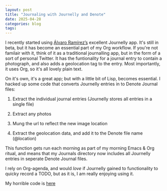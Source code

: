 ```yaml
---
layout: post
title: "Journaling with Journelly and Denote"
date: 2025-04-28
categories: blog
tags: 
---
```


I recently started using [Álvaro Ramírez’s](https://lmno.lol/alvaro) excellent
Journelly app. It's still in beta, but it has become an essential part of my
Org workflow. If you're not familair with it, think of it as a traditional 
journalling app, but in the form of a sort of personal Twitter. It has 
the funtionality for a journal entry to contain a photograph, and also adds
a geolocation tag to the entry. Most importantly, it uses Org, so it's all lovely
plain text.

On it's own, it's a great app; but with a little bit of Lisp, becomes essential.
I hacked up some code that converts Journelly entries in to Denote Journal files:

1.  Extract the individual journal entries (Journelly stores all entries in a 
  single file)

2. Extract any photos

3. Mung the url to reflect the new image location

4. Extract the geolocation data, and add it to the Denote file name (@location)

This function gets run each morning as part of my morning Emacs & Org ritual, and means
that my Journals directory now includes all Journelly entries in seperate Denote Journal
files.

I rely on Org-agenda, and would *love* if Journelly gained to functionality to quicky
record a TODO, but as it is, I am really enjoying using it.

My horrible code is [here](https://github.com/Cthimothy/journelly-to-denote/blob/main/journelly-to-denote.el)
